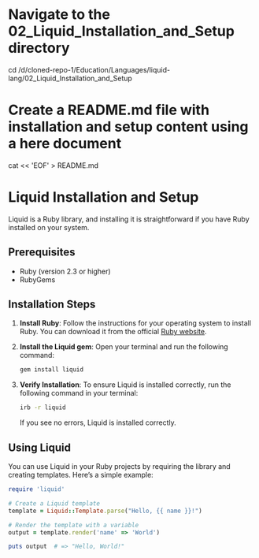 # Navigate to the 02_Liquid_Installation_and_Setup directory
cd /d/cloned-repo-1/Education/Languages/liquid-lang/02_Liquid_Installation_and_Setup

# Create a README.md file with installation and setup content using a here document
cat << 'EOF' > README.md
# Liquid Installation and Setup

Liquid is a Ruby library, and installing it is straightforward if you have Ruby installed on your system.

## Prerequisites

- Ruby (version 2.3 or higher)
- RubyGems

## Installation Steps

1. **Install Ruby**: Follow the instructions for your operating system to install Ruby. You can download it from the official [Ruby website](https://www.ruby-lang.org/en/downloads/).

2. **Install the Liquid gem**: Open your terminal and run the following command:

    ```bash
    gem install liquid
    ```

3. **Verify Installation**: To ensure Liquid is installed correctly, run the following command in your terminal:

    ```bash
    irb -r liquid
    ```
    If you see no errors, Liquid is installed correctly.

## Using Liquid

You can use Liquid in your Ruby projects by requiring the library and creating templates. Here’s a simple example:

```ruby
require 'liquid'

# Create a Liquid template
template = Liquid::Template.parse("Hello, {{ name }}!")

# Render the template with a variable
output = template.render('name' => 'World')

puts output  # => "Hello, World!"
